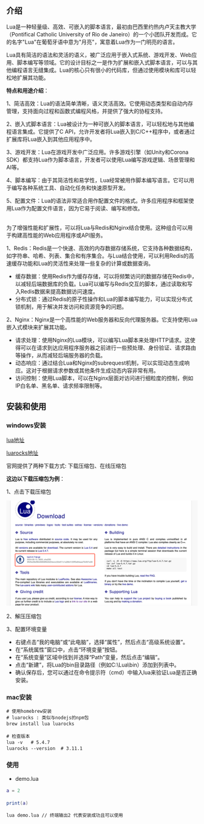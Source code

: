 
## 介绍
Lua是一种轻量级、高效、可嵌入的脚本语言，最初由巴西里约热内卢天主教大学（Pontifical Catholic University of Rio de Janeiro）的一个小团队开发而成。它的名字"Lua"在葡萄牙语中意为"月亮"，寓意着Lua作为一门明亮的语言。

Lua具有简洁的语法和灵活的语义，被广泛应用于嵌入式系统、游戏开发、Web应用、脚本编写等领域。它的设计目标之一是作为扩展和嵌入式脚本语言，可以与其他编程语言无缝集成。Lua的核心只有很小的代码库，但通过使用模块和库可以轻松地扩展其功能。

**特点和用途介绍**：

1、简洁高效：Lua的语法简单清晰，语义灵活高效。它使用动态类型和自动内存管理，支持面向过程和函数式编程风格，并提供了强大的协程支持。

2、嵌入式脚本语言：Lua被设计为一种可嵌入的脚本语言，可以轻松地与其他编程语言集成。它提供了C API，允许开发者将Lua嵌入到C/C++程序中，或者通过扩展库将Lua嵌入到其他应用程序中。

3、游戏开发：Lua在游戏开发中广泛应用。许多游戏引擎（如Unity和Corona SDK）都支持Lua作为脚本语言，开发者可以使用Lua编写游戏逻辑、场景管理和AI等。

4、脚本编写：由于其简洁性和易学性，Lua经常被用作脚本编写语言。它可以用于编写各种系统工具、自动化任务和快速原型开发。

5、配置文件：Lua的语法非常适合用作配置文件的格式。许多应用程序和框架使用Lua作为配置文件语言，因为它易于阅读、编写和修改。

<br/>
为了增强性能和扩展性，可以将Lua与Redis和Nginx结合使用。这种组合可以用于构建高性能的Web应用程序或API服务。


1、Redis：Redis是一个快速、高效的内存数据存储系统，它支持各种数据结构，如字符串、哈希、列表、集合和有序集合。与Lua结合使用，可以利用Redis的高速缓存功能和Lua的灵活性来处理一些复杂的计算或数据查询。

- 缓存数据：使用Redis作为缓存存储，可以将频繁访问的数据存储在Redis中，以减轻后端数据库的负载。Lua可以编写与Redis交互的脚本，通过读取和写入Redis数据来提高数据访问速度。
- 分布式锁：通过Redis的原子性操作和Lua的脚本编写能力，可以实现分布式锁机制，用于解决并发访问和资源竞争的问题。



2、Nginx：Nginx是一个高性能的Web服务器和反向代理服务器。它支持使用Lua嵌入式模块来扩展其功能。

- 请求处理：使用Nginx的Lua模块，可以编写Lua脚本来处理HTTP请求。这使得可以在请求到达应用程序服务器之前进行一些预处理、身份验证、请求路由等操作，从而减轻后端服务器的负载。
- 动态响应：通过结合Lua和Nginx的subrequest机制，可以实现动态生成响应。这对于根据请求参数或其他条件生成动态内容非常有用。
- 访问控制：使用Lua脚本，可以在Nginx层面对访问进行细粒度的控制，例如IP白名单、黑名单、请求频率限制等。

## 安装和使用
### windows安装

[lua地址](https://www.lua.org/download.html)

[luarocks地址](https://luarocks.github.io/luarocks/releases/)

官网提供了两种下载方式: 下载压缩包、在线压缩包

**这边以下载压缩包为例**：

1、点击下载压缩包

![img_32.png](img_32.png)

2、解压压缩包

3、配置环境变量
- 右键点击“我的电脑”或“此电脑”，选择“属性”，然后点击“高级系统设置”。
- 在“系统属性”窗口中，点击“环境变量”按钮。
- 在“系统变量”区域中找到并选择“Path”变量，然后点击“编辑”。
- 点击“新建”，将Lua的bin目录路径（例如C:\Lua\bin）添加到列表中。
- 确认保存后，您可以通过在命令提示符（cmd）中输入lua来验证Lua是否正确安装。

### mac安装
```shell
# 使用homebrew安装
# luarocks : 类似与nodejs的npm包
brew install lua luarocks 

# 检查版本
lua -v   # 5.4.7
luarocks --version  # 3.11.1
```
### 使用
- demo.lua
```lua
a = 2

print(a)
```
```shell
lua demo.lua // 终端输出2 代表安装成功且可以使用
```
